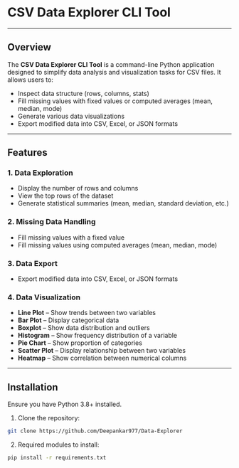 # CSV Data Explorer CLI Tool

---

## Overview  
The **CSV Data Explorer CLI Tool** is a command-line Python application designed to simplify data analysis and visualization tasks for CSV files. It allows users to:  
- Inspect data structure (rows, columns, stats)  
- Fill missing values with fixed values or computed averages (mean, median, mode)  
- Generate various data visualizations  
- Export modified data into CSV, Excel, or JSON formats  

---

## Features  
### 1. Data Exploration  
- Display the number of rows and columns  
- View the top rows of the dataset  
- Generate statistical summaries (mean, median, standard deviation, etc.)  

### 2. Missing Data Handling  
- Fill missing values with a fixed value  
- Fill missing values using computed averages (mean, median, mode)  

### 3. Data Export  
- Export modified data into CSV, Excel, or JSON formats  

### 4. Data Visualization  
- **Line Plot** – Show trends between two variables  
- **Bar Plot** – Display categorical data  
- **Boxplot** – Show data distribution and outliers  
- **Histogram** – Show frequency distribution of a variable  
- **Pie Chart** – Show proportion of categories  
- **Scatter Plot** – Display relationship between two variables  
- **Heatmap** – Show correlation between numerical columns  

---

## Installation  
Ensure you have Python 3.8+ installed.  
1. Clone the repository:  
```bash
git clone https://github.com/Deepankar977/Data-Explorer
```
2. Required modules to install:
```bash
pip install -r requirements.txt
```
